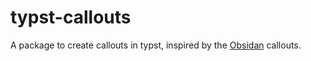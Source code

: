 # typst-callouts

A package to create callouts in typst, inspired by the [Obsidan](https://obsidian.md/) callouts.

